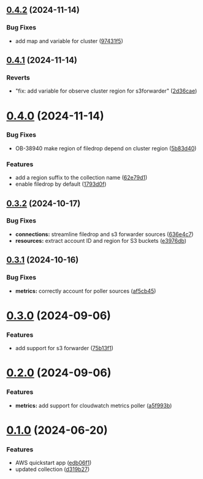 ## [0.4.2](https://github.com/observeinc/terraform-observe-aws-quickstart/compare/v0.4.1...v0.4.2) (2024-11-14)


### Bug Fixes

* add map and variable for cluster ([97431f5](https://github.com/observeinc/terraform-observe-aws-quickstart/commit/97431f54809c99078337d190c0c5271f3f5c5eff))



## [0.4.1](https://github.com/observeinc/terraform-observe-aws-quickstart/compare/v0.4.0...v0.4.1) (2024-11-14)


### Reverts

* "fix: add variable for observe cluster region for s3forwarder" ([2d36cae](https://github.com/observeinc/terraform-observe-aws-quickstart/commit/2d36cae49967d9cc3c91937b058eb2d17ae0b7cc))



# [0.4.0](https://github.com/observeinc/terraform-observe-aws-quickstart/compare/v0.3.2...v0.4.0) (2024-11-14)


### Bug Fixes

* OB-38940 make region of filedrop depend on cluster region ([5b83d40](https://github.com/observeinc/terraform-observe-aws-quickstart/commit/5b83d405db6524b30298f85837a978f42b6c94a0))


### Features

* add a region suffix to the collection name ([62e79d1](https://github.com/observeinc/terraform-observe-aws-quickstart/commit/62e79d1016ee7c33b1f957b4d2e4a37a5e06c77e))
* enable filedrop by default ([1793d0f](https://github.com/observeinc/terraform-observe-aws-quickstart/commit/1793d0fa4afacd95931ab8dc805f1c9851552d09))



## [0.3.2](https://github.com/observeinc/terraform-observe-aws-quickstart/compare/v0.3.1...v0.3.2) (2024-10-17)


### Bug Fixes

* **connections:** streamline filedrop and s3 forwarder sources ([636e4c7](https://github.com/observeinc/terraform-observe-aws-quickstart/commit/636e4c759a3a75d63150899cfe904c2476369141))
* **resources:** extract account ID and region for S3 buckets ([e3976db](https://github.com/observeinc/terraform-observe-aws-quickstart/commit/e3976dbca5fd45fd8a229ce62247d361ceaaa5e5))



## [0.3.1](https://github.com/observeinc/terraform-observe-aws-quickstart/compare/v0.3.0...v0.3.1) (2024-10-16)


### Bug Fixes

* **metrics:** correctly account for poller sources ([af5cb45](https://github.com/observeinc/terraform-observe-aws-quickstart/commit/af5cb45461dd5937030c85e62d9bdbf1955235d9))



# [0.3.0](https://github.com/observeinc/terraform-observe-aws-quickstart/compare/v0.2.0...v0.3.0) (2024-09-06)


### Features

* add support for s3 forwarder ([75b13f1](https://github.com/observeinc/terraform-observe-aws-quickstart/commit/75b13f1f4c38a7304de71b7f0c1fc393f6abc7ca))



# [0.2.0](https://github.com/observeinc/terraform-observe-aws-quickstart/compare/v0.1.0...v0.2.0) (2024-09-06)


### Features

* **metrics:** add support for cloudwatch metrics poller ([a5f993b](https://github.com/observeinc/terraform-observe-aws-quickstart/commit/a5f993ba759c04ee16f902ba16a02ff73378600b))



# [0.1.0](https://github.com/observeinc/terraform-observe-aws-quickstart/compare/edb06f1b658fbf93ab810e493e583b7e68b95ddf...v0.1.0) (2024-06-20)


### Features

* AWS quickstart app ([edb06f1](https://github.com/observeinc/terraform-observe-aws-quickstart/commit/edb06f1b658fbf93ab810e493e583b7e68b95ddf))
* updated collection ([d319b27](https://github.com/observeinc/terraform-observe-aws-quickstart/commit/d319b2766de16e5b61e39456a49ca27a46c88087))



